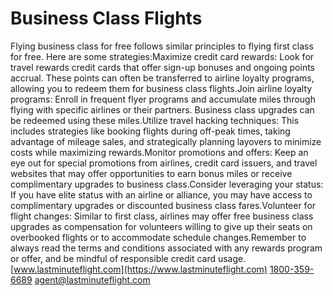 # Business Class Flights
Flying business class for free follows similar principles to flying first class for free. Here are some strategies:Maximize credit card rewards: Look for travel rewards credit cards that offer sign-up bonuses and ongoing points accrual. These points can often be transferred to airline loyalty programs, allowing you to redeem them for business class flights.Join airline loyalty programs: Enroll in frequent flyer programs and accumulate miles through flying with specific airlines or their partners. Business class upgrades can be redeemed using these miles.Utilize travel hacking techniques: This includes strategies like booking flights during off-peak times, taking advantage of mileage sales, and strategically planning layovers to minimize costs while maximizing rewards.Monitor promotions and offers: Keep an eye out for special promotions from airlines, credit card issuers, and travel websites that may offer opportunities to earn bonus miles or receive complimentary upgrades to business class.Consider leveraging your status: If you have elite status with an airline or alliance, you may have access to complimentary upgrades or discounted business class fares.Volunteer for flight changes: Similar to first class, airlines may offer free business class upgrades as compensation for volunteers willing to give up their seats on overbooked flights or to accommodate schedule changes.Remember to always read the terms and conditions associated with any rewards program or offer, and be mindful of responsible credit card usage.
[www.lastminuteflight.com](https://www.lastminuteflight.com)
[1800-359-6689](tel:18003596699)
[agent@lastminuteflight.com](mailto:agent@lastminuteflight.com)
